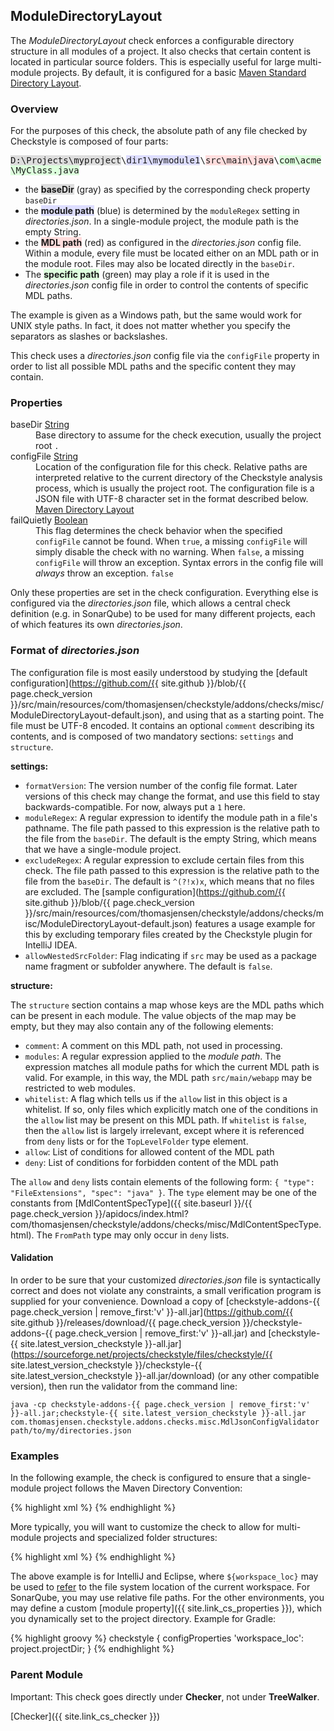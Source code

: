 ## ModuleDirectoryLayout

The *ModuleDirectoryLayout* check enforces a configurable directory structure in all modules of a project. It also
checks that certain content is located in particular source folders. This is especially useful for large multi-module
projects. By default, it is configured for a basic [Maven Standard Directory
Layout](https://maven.apache.org/guides/introduction/introduction-to-the-standard-directory-layout.html).


### Overview

For the purposes of this check, the absolute path of any file checked by Checkstyle is composed of four parts:

<div style="word-wrap:break-word;"><tt><span style="background-color:#dddddd;">D:\Projects\myproject</span>\<span
style="background-color:#ddddff;">dir1\mymodule1</span>\<span style="background-color:#ffdddd;">src\main\java</span>\<span
style="background-color:#ddffdd;">com\acme\MyClass.java</span></tt></div>

- the <span style="background-color:#dddddd;">**baseDir**</span> (gray) as specified by the corresponding check
  property `baseDir`
- the <span style="background-color:#ddddff;">**module path**</span> (blue) is determined by the `moduleRegex`
  setting in *directories.json*. In a single-module project, the module path is the empty
  String.
- the <span style="background-color:#ffdddd;">**MDL path**</span> (red) as configured in the *directories.json* config
  file. Within a module, every file must be located either on an MDL path or in the module root. Files may also be
  located directly in the `baseDir`.
- The <span style="background-color:#ddffdd;">**specific path**</span> (green) may play a role if it is used in the
  *directories.json* config file in order to control the contents of specific MDL paths.

The example is given as a Windows path, but the same would work for UNIX style paths. In fact, it does not matter
whether you specify the separators as slashes or backslashes.

This check uses a *directories.json* config file via the `configFile` property in order to list all possible MDL paths
and the specific content they may contain.


### Properties

<dl>
<dt><span class="propname">baseDir</span>
    <span class="proptype"><a href="{{ site.link_cs_type_string }}">String</a></span></dt>
<dd><span class="propdesc">Base directory to assume for the check execution, usually the project root</span>
    <span class="propdefault"><code>.</code></span></dd>

<dt><span class="propname">configFile</span>
    <span class="proptype"><a href="{{ site.link_cs_type_string }}">String</a></span></dt>
<dd><span class="propdesc">Location of the configuration file for this check. Relative paths are interpreted relative
    to the current directory of the Checkstyle analysis process, which is usually the project root. The configuration
    file is a JSON file with UTF-8 character set in the format described below.</span>
    <span class="propdefault"><a href="https://github.com/{{ site.github }}/blob/{{ page.check_version
    }}/src/main/resources/com/thomasjensen/checkstyle/addons/checks/misc/ModuleDirectoryLayout-default.json">Maven
    Directory Layout</a></span></dd>

<dt><span class="propname">failQuietly</span>
    <span class="proptype"><a href="{{ site.link_cs_type_boolean }}">Boolean</a></span></dt>
<dd><span class="propdesc">This flag determines the check behavior when the specified <code>configFile</code> cannot be
    found. When <code>true</code>, a missing <code>configFile</code> will simply disable the check with no warning.
    When <code>false</code>, a missing <code>configFile</code> will throw an exception. Syntax errors in the config
    file will <i>always</i> throw an exception.</span>
    <span class="propdefault"><code>false</code></span></dd>
</dl>

Only these properties are set in the check configuration. Everything else is configured via the *directories.json*
file, which allows a central check definition (e.g. in SonarQube) to be used for many different projects, each of which
features its own *directories.json*.


### Format of *directories.json*

The configuration file is most easily understood by studying the [default configuration](https://github.com/{{
site.github }}/blob/{{ page.check_version }}/src/main/resources/com/thomasjensen/checkstyle/addons/checks/misc/ModuleDirectoryLayout-default.json),
and using that as a starting point. The file must be UTF-8 encoded. It contains an optional `comment` describing its
contents, and is composed of two mandatory sections: `settings` and `structure`.

**settings:**

 - `formatVersion`: The version number of the config file format. Later versions of this check may change the format,
   and use this field to stay backwards-compatible. For now, always put a `1` here.
 - `moduleRegex`: A regular expression to identify the module path in a file's pathname. The file path passed to this
   expression is the relative path to the file from the `baseDir`. The default is the empty String, which means that
   we have a single-module project.
 - `excludeRegex`: A regular expression to exclude certain files from this check. The file path passed to this
   expression is the relative path to the file from the `baseDir`. The default is `^(?!x)x`, which means that no files
   are excluded. The [sample configuration](https://github.com/{{ site.github }}/blob/{{ page.check_version
   }}/src/main/resources/com/thomasjensen/checkstyle/addons/checks/misc/ModuleDirectoryLayout-default.json) features
   a usage example for this by excluding temporary files created by the Checkstyle plugin for IntelliJ IDEA.
 - `allowNestedSrcFolder`: Flag indicating if `src` may be used as a package name fragment or subfolder anywhere. The
   default is `false`.

**structure:**

The `structure` section contains a map whose keys are the MDL paths which can be present in each module. The value
objects of the map may be empty, but they may also contain any of the following elements:

 - `comment`: A comment on this MDL path, not used in processing.
 - `modules`: A regular expression applied to the *module path*. The expression matches all module paths for which
   the current MDL path is valid. For example, in this way, the MDL path `src/main/webapp` may be restricted to web
   modules.
 - `whitelist`: A flag which tells us if the `allow` list in this object is a whitelist. If so, only files which
   explicitly match one of the conditions in the `allow` list may be present on this MDL path. If `whitelist` is
   `false`, then the `allow` list is largely irrelevant, except where it is referenced from `deny` lists or for the
   `TopLevelFolder` type element.
 - `allow`: List of conditions for allowed content of the MDL path
 - `deny`: List of conditions for forbidden content of the MDL path

The `allow` and `deny` lists contain elements of the following form: `{ "type": "FileExtensions", "spec": "java" }`.
The `type` element may be one of the constants from [MdlContentSpecType]({{ site.baseurl }}/{{ page.check_version
 }}/apidocs/index.html?com/thomasjensen/checkstyle/addons/checks/misc/MdlContentSpecType.html).
The `FromPath` type may only occur in `deny` lists.


#### Validation

In order to be sure that your customized *directories.json* file is syntactically correct and does not violate any
constraints, a small verification program is supplied for your convenience. Download a copy of
[checkstyle-addons-{{ page.check_version | remove_first:'v' }}-all.jar](https://github.com/{{ site.github
}}/releases/download/{{ page.check_version }}/checkstyle-addons-{{ page.check_version | remove_first:'v' }}-all.jar)
and [checkstyle-{{ site.latest_version_checkstyle
}}-all.jar](https://sourceforge.net/projects/checkstyle/files/checkstyle/{{ site.latest_version_checkstyle
}}/checkstyle-{{ site.latest_version_checkstyle }}-all.jar/download) (or any other compatible version), then run the
validator from the command line:

    java -cp checkstyle-addons-{{ page.check_version | remove_first:'v' }}-all.jar;checkstyle-{{ site.latest_version_checkstyle }}-all.jar com.thomasjensen.checkstyle.addons.checks.misc.MdlJsonConfigValidator path/to/my/directories.json


### Examples

In the following example, the check is configured to ensure that a single-module project follows the Maven
 Directory Convention:

{% highlight xml %}
<module name="ModuleDirectoryLayout"/>
{% endhighlight %}

More typically, you will want to customize the check to allow for multi-module projects and specialized folder
structures:

{% highlight xml %}
<module name="ModuleDirectoryLayout">
  <property name="baseDir" value="${workspace_loc}"/>
  <property name="configFile" value="config/directories.json"/>
</module>
{% endhighlight %}

The above example is for IntelliJ and Eclipse, where `${workspace_loc}` may be used to
[refer](http://checkstyle.org/eclipse-cs/#!/properties) to the file system location of the current workspace. For
SonarQube, you may use relative file paths. For the other environments, you may define a custom
[module property]({{ site.link_cs_properties }}), which you dynamically set to the project directory. Example for Gradle:

{% highlight groovy %}
checkstyle {
    configProperties 'workspace_loc': project.projectDir;
}
{% endhighlight %}


### Parent Module

<div class="alert alert-info">
  <p>Important: This check goes directly under <b>Checker</b>, not under <b>TreeWalker</b>.</p>
</div>

[Checker]({{ site.link_cs_checker }})
